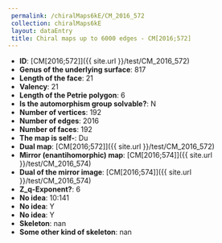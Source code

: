 ```yaml
--- 
 permalink: /chiralMaps6kE/CM_2016_572 
 collection: chiralMaps6kE
 layout: dataEntry
 title: Chiral maps up to 6000 edges - CM[2016;572]
---
```


- **ID**: [CM[2016;572]]({{ site.url }}/test/CM_2016_572)
- **Genus of the underlying surface**: 817
- **Length of the face**: 21
- **Valency**: 21
- **Length of the Petrie polygon**: 6
- **Is the automorphism group solvable?**: N
- **Number of vertices**: 192
- **Number of edges**: 2016
- **Number of faces**: 192
- **The map is self-**: Du
- **Dual map**: [CM[2016;572]]({{ site.url }}/test/CM_2016_572)
- **Mirror (enantihomorphic) map**: [CM[2016;574]]({{ site.url }}/test/CM_2016_574)
- **Dual of the mirror image**: [CM[2016;574]]({{ site.url }}/test/CM_2016_574)
- **Z_q-Exponent?**: 6
- **No idea**:  10:141
- **No idea**: Y
- **No idea**: Y
- **Skeleton**: nan
- **Some other kind of skeleton**: nan
